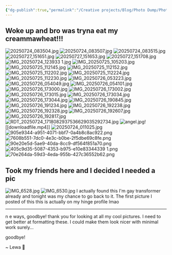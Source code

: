 ```yaml
---
{"dg-publish":true,"permalink":"/Creative projects/Blog/Photo Dump/Photo Dump 2025-07-27/","tags":["blog","image"]}
---
```


## Woke up and bro was tryna eat my creammawheat!!!
![20250724_083504.jpg](/img/user/20250724_083504.jpg)
![20250724_083507.jpg](/img/user/20250724_083507.jpg)
![20250724_083515.jpg](/img/user/20250724_083515.jpg)
![20250727_151651.jpg](/img/user/20250727_151651.jpg)
![20250727_151653.jpg](/img/user/20250727_151653.jpg)
![20250727_151708.jpg](/img/user/20250727_151708.jpg)
![IMG_20250724_123933 1.jpg](/img/user/IMG_20250724_123933%201.jpg)
![IMG_20250725_105203.jpg](/img/user/IMG_20250725_105203.jpg)
![IMG_20250725_112145.jpg](/img/user/IMG_20250725_112145.jpg)
![IMG_20250725_112152.jpg](/img/user/IMG_20250725_112152.jpg)
![IMG_20250725_112202.jpg](/img/user/IMG_20250725_112202.jpg)
![IMG_20250725_112224.jpg](/img/user/IMG_20250725_112224.jpg)
![IMG_20250725_112230.jpg](/img/user/IMG_20250725_112230.jpg)
![IMG_20250726_053223.jpg](/img/user/IMG_20250726_053223.jpg)
![IMG_20250726_054049.jpg](/img/user/IMG_20250726_054049.jpg)
![IMG_20250726_054101.jpg](/img/user/IMG_20250726_054101.jpg)
![IMG_20250726_173000.jpg](/img/user/IMG_20250726_173000.jpg)
![IMG_20250726_173002.jpg](/img/user/IMG_20250726_173002.jpg)
![IMG_20250726_173015.jpg](/img/user/IMG_20250726_173015.jpg)
![IMG_20250726_173034.jpg](/img/user/IMG_20250726_173034.jpg)
![IMG_20250726_173044.jpg](/img/user/IMG_20250726_173044.jpg)
![IMG_20250726_190845.jpg](/img/user/IMG_20250726_190845.jpg)
![IMG_20250726_191234.jpg](/img/user/IMG_20250726_191234.jpg)
![IMG_20250726_192238.jpg](/img/user/IMG_20250726_192238.jpg)
![IMG_20250726_192328.jpg](/img/user/IMG_20250726_192328.jpg)
![IMG_20250726_192607.jpg](/img/user/IMG_20250726_192607.jpg)
![IMG_20250726_192817.jpg](/img/user/IMG_20250726_192817.jpg)![RDT_20250724_1718082937536629035292734.jpg](/img/user/RDT_20250724_1718082937536629035292734.jpg)
![angel.jpg](/img/user/angel.jpg)![[downloadfile.mp4]]
![20250724_011025.jpg](/img/user/20250724_011025.jpg)
![905e9344-a951-4071-bbf7-0a4b8c8ac922.png](/img/user/905e9344-a951-4071-bbf7-0a4b8c8ac922.png)
![7608b551-7dc0-4e3c-b0be-2f5dbe69c8fe.png](/img/user/7608b551-7dc0-4e3c-b0be-2f5dbe69c8fe.png)
![90e20e5d-5ae9-40da-8cc9-df564f851a70.png](/img/user/90e20e5d-5ae9-40da-8cc9-df564f851a70.png)
![405c9d35-5087-4353-b975-e10e83344339 1.png](/img/user/405c9d35-5087-4353-b975-e10e83344339%201.png)
![70e264da-59d3-4eda-955b-427c36552b62.png](/img/user/70e264da-59d3-4eda-955b-427c36552b62.png)
## Took my friends here and I decided I needed a pic
![IMG_6528.jpg](/img/user/IMG_6528.jpg)
![IMG_6530.jpg](/img/user/IMG_6530.jpg)
I actually found this I'm gay transformer already and tonight was my chance to go back to it. The first picture I posted of this this is actually on my hinge profile lmao

---

n e ways, goodbye! thank you for looking at all my cool pictures. I need to  get better at formatting these. I could make them look nicer with minimal work surely...

goodbye! 

~ Lewa 💚